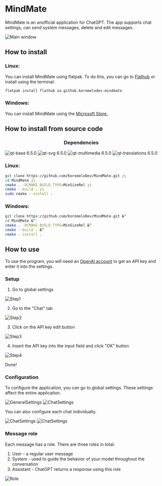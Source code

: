 # MindMate
MindMate is an unofficial application for ChatGPT. The app supports chat settings, can send system messages, delete and edit messages.

![Main window](https://github.com/KoromeloDev/MindMate/blob/main/screenshots/MainWindow.png?raw=true)

## How to install
### Linux:
You can install MindMate using flatpak. To do this, you can go to [Flathub](https://flathub.org/apps/io.github.koromelodev.mindmate) or install using the terminal:
```bash
flatpak install flathub io.github.koromelodev.mindmate
```

### Windows:
You can install MindMate using the [Microsoft Store.](https://www.microsoft.com/store/apps/9PC99CMCJLNF)

## How to install from source code
<h3 align="center">
  Dependencies
</h3>

<p align="center">
  <img src="https://img.shields.io/badge/qt--base-6.5.0-blue" alt="qt-base 6.5.0"/>
  <img src="https://img.shields.io/badge/qt--svg-6.5.0-blue" alt="qt-svg 6.5.0"/>
  <img src="https://img.shields.io/badge/qt--multimedia-6.5.0-blue" alt="qt-multimedia 6.5.0"/>
  <img src="https://img.shields.io/badge/qt--translations-6.5.0-blue" alt="qt-translations 6.5.0"/>
</p>

### Linux:
```bash
git clone https://github.com/KoromeloDev/MindMate.git ;\
cd MindMate ;\
cmake . -DCMAKE_BUILD_TYPE=MinSizeRel ;\
cmake --build . ;\
sudo cmake --install .
```

### Windows:
```bash
git clone https://github.com/KoromeloDev/MindMate.git &^
cd MindMate &^
cmake . -DCMAKE_BUILD_TYPE=MinSizeRel &^
cmake --build . &^
cmake --install .
```

## How to use
To use the program, you will need an [OpenAI account](https://platform.openai.com/signup) to get an API key and enter it into the settings.

### Setup
1. Go to global settings

![Step1](https://github.com/KoromeloDev/MindMate/blob/main/screenshots/HowToUseSettings1.png?raw=true)

2. Go to the "Chat" tab

![Step2](https://github.com/KoromeloDev/MindMate/blob/main/screenshots/HowToUseSettings2.png?raw=true)

3. Click on the API key edit button

![Step3](https://github.com/KoromeloDev/MindMate/blob/main/screenshots/HowToUseSettings3.png?raw=true)

4. Insert the API key into the input field and click "OK" button

![Step4](https://github.com/KoromeloDev/MindMate/blob/main/screenshots/HowToUseSettings4.png?raw=true)

Done!

### Configuration
To configure the application, you can go to global settings. These settings affect the entire application.

![GeneralSettings](https://github.com/KoromeloDev/MindMate/blob/main/screenshots/GlobalSettingsWindow1.png?raw=true)
![ChatSettings](https://github.com/KoromeloDev/MindMate/blob/main/screenshots/GlobalSettingsWindow2.png?raw=true)

You can also configure each chat individually.

![ChatSettings](https://github.com/KoromeloDev/MindMate/blob/main/screenshots/HowToUseChatSettings.png?raw=true)
![ChatSettings](https://github.com/KoromeloDev/MindMate/blob/main/screenshots/ChatSettingsWindow.png?raw=true)

### Message role
Each message has a role. There are three roles in total:
1. User - a regular user message
2. System - used to guide the behavior of your model throughout the conversation
3. Assistant - ChatGPT returns a response using this role

![Role](https://github.com/KoromeloDev/MindMate/blob/main/screenshots/SystemMessageDescription.png?raw=true)

